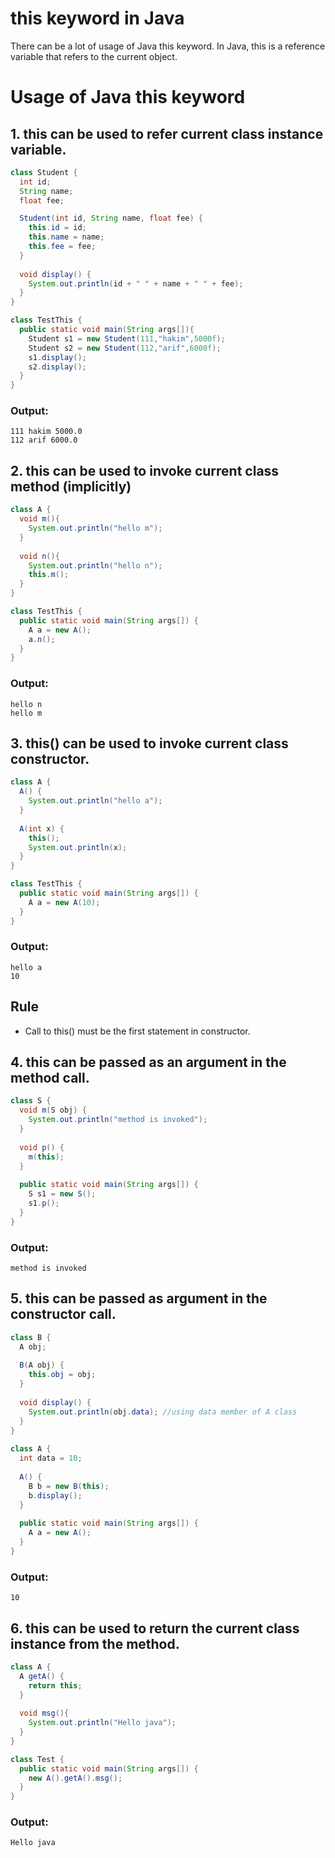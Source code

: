 # this keyword in Java
There can be a lot of usage of Java this keyword. In Java, this is a reference variable that refers to the current object.

# Usage of Java this keyword

## 1. this can be used to refer current class instance variable.

```java
class Student {  
  int id;  
  String name;  
  float fee;  

  Student(int id, String name, float fee) {  
    this.id = id;  
    this.name = name;  
    this.fee = fee;  
  }
  
  void display() {
    System.out.println(id + " " + name + " " + fee);
  }  
}

class TestThis {  
  public static void main(String args[]){  
    Student s1 = new Student(111,"hakim",5000f);  
    Student s2 = new Student(112,"arif",6000f);  
    s1.display();  
    s2.display();  
  }
}  
```

### Output:
```
111 hakim 5000.0
112 arif 6000.0
```

## 2. this can be used to invoke current class method (implicitly)

```java
class A {  
  void m(){
    System.out.println("hello m");
  }
  
  void n(){  
    System.out.println("hello n");  
    this.m();  
  }  
}  

class TestThis {  
  public static void main(String args[]) {  
    A a = new A();  
    a.n();  
  }
}  
```

### Output:
```
hello n
hello m
```

## 3. this() can be used to invoke current class constructor.

```java
class A {  
  A() {
    System.out.println("hello a");
  }  
  
  A(int x) {  
    this();  
    System.out.println(x);  
  }  
}

class TestThis {  
  public static void main(String args[]) {  
    A a = new A(10);  
  }
}  
```

### Output:
```
hello a
10
```
## Rule
  - Call to this() must be the first statement in constructor.

## 4. this can be passed as an argument in the method call.

```java
class S {  
  void m(S obj) {  
    System.out.println("method is invoked");  
  } 
  
  void p() {  
    m(this);  
  } 
  
  public static void main(String args[]) {  
    S s1 = new S();  
    s1.p();  
  }  
}  
```

### Output:
```
method is invoked
```

## 5. this can be passed as argument in the constructor call.

```java
class B {  
  A obj;  
  
  B(A obj) {  
    this.obj = obj;  
  }  
  
  void display() {  
    System.out.println(obj.data); //using data member of A class  
  }  
}  
  
class A {  
  int data = 10;  
  
  A() {  
    B b = new B(this);  
    b.display();  
  } 
  
  public static void main(String args[]) {  
    A a = new A();  
  }  
}  
```

### Output:
```
10
```

## 6. this can be used to return the current class instance from the method.

```java
class A {  
  A getA() {  
    return this;  
  }
  
  void msg(){
    System.out.println("Hello java");
  }  
} 

class Test {  
  public static void main(String args[]) {  
    new A().getA().msg();  
  }  
}  
```

### Output:
```
Hello java
```
